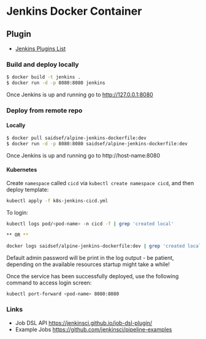 # Jenkins Docker Container

## Plugin
 - [Jenkins Plugins List](files/plugins.txt)

### Build and deploy locally
```bash
$ docker build -t jenkins .
$ docker run -d -p 8080:8080 jenkins
```
Once Jenkins is up and running go to http://127.0.0.1:8080

### Deploy from remote repo

#### Locally
```bash
$ docker pull saidsef/alpine-jenkins-dockerfile:dev
$ docker run -d -p 8080:8080 saidsef/alpine-jenkins-dockerfile:dev
```
Once Jenkins is up and running go to http://host-name:8080

#### Kubernetes

Create `namespace` called `cicd` via `kubectl create namespace cicd`, and then deploy template:

```bash
kubectl apply -f k8s-jenkins-cicd.yml
```

To login:
```bash
kubectl logs pod/<pod-name> -n cicd -f | grep 'created local'

** OR **

docker logs saidsef/alpine-jenkins-dockerfile:dev | grep 'created local'
```
Default admin password will be print in the log output - be patient, depending on the available resources startup might take a while!

Once the service has been successfully deployed, use the following command to access login screen:

```bash
kubectl port-forward <pod-name> 8080:8080
```

### Links

- Job DSL API https://jenkinsci.github.io/job-dsl-plugin/
- Example Jobs https://github.com/jenkinsci/pipeline-examples
